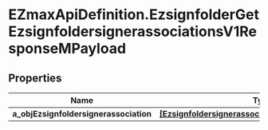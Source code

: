 # EZmaxApiDefinition.EzsignfolderGetEzsignfoldersignerassociationsV1ResponseMPayload

## Properties

Name | Type | Description | Notes
------------ | ------------- | ------------- | -------------
**a_objEzsignfoldersignerassociation** | [**[EzsignfoldersignerassociationResponseCompound]**](EzsignfoldersignerassociationResponseCompound.md) |  | 


